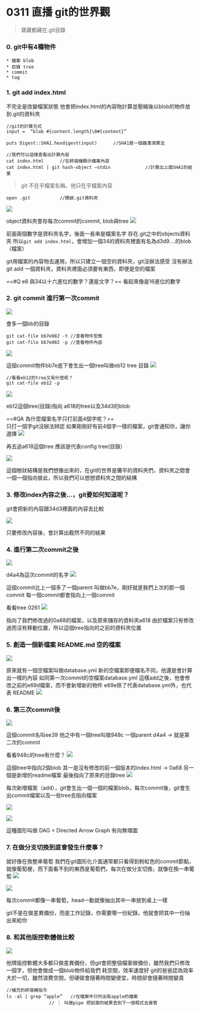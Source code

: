 # 0311 直播 git的世界觀

> 寶藏都藏在.git目錄

### 0. git中有4種物件
	* 檔案 blob
	* 目錄 tree
	* commit
	* tag		
### 1. git add index.html
不完全是改變檔案狀態
他會把index.html的內容物計算並壓縮後以blob的物件放到.git的資料夾
```
//git的計算方式
input =  “blob #{content.length}\0#{content}”

puts Digest::SHA1.hexdigest(input)		//SHA1是一個雜湊演算法
```
```
//我們可以這樣查看出計算內容
cat index.html		//在終端機顯示檔案內容
cat index.html | git hash-object —stdin				//計算出上面SHA1的結果
```


> git 不在乎檔案名稱，他只在乎檔案內容  

```
open .git			//開啟.git資料夾
```
![](https://i.imgur.com/XIM4Tii.png)

object資料夾會存每次commit的commit, blob與tree
![](https://i.imgur.com/MYkttsL.png)

前面兩個數字是資料夾名字，後面一長串是檔案名字
存在.git之中的objects資料夾
所以`git add index.html`，會增加一個34的資料夾裡面有名為d3d9....的blob（檔案）

git用檔案的內容物去運用，所以只建立一個空的資料夾，git沒辦法感受
沒有辦法git add 一個資料夾，資料夾裡面必須要有東西，即便是空的檔案

==#Q e6 與34以十六進位的數字？還是文字？==
看起來像是16進位的數字

### 2. git commit 進行第一次commit
![](https://i.imgur.com/ZKRjB7E.png)

會多一個bb的目錄

```
git cat-file bb7e082 -t	//查看物件型態
git cat-file bb7e082 -p	//查看物件內容
```

![](https://i.imgur.com/Bq57fu1.png)

這個commit物件bb7e底下會生出一個tree叫做eb12
tree 目錄
![](https://i.imgur.com/LQNGR3g.png)




```
//看看eb12的tree又有什麼呢？
git cat-file eb12 -p		
```
![](https://i.imgur.com/bV2jKjk.png)

eb12這個tree(目錄)指向 a618的tree以及34d3的blob

==#QA 為什麼檔案名字只打前面4個字呢？==\
只打一個字git沒辦法辨認
如果剛剛好有前4個字一樣的檔案，git會通知你，讓你選擇
![](https://i.imgur.com/JZTjbMV.png)


再去追a618這個tree
應該是代表config tree(目錄）

![](https://i.imgur.com/3Pws4mc.png)

這個樹狀結構是我們想像出來的，在git的世界是攤平的資料夾們，資料夾之間會一個一個指向彼此，所以我們可以想想資料夾之間的結構

### 3. 修改index內容之後...，git要如何知道呢？

git會把新的內容跟34d3裡面的內容去比較

![](https://i.imgur.com/cuXYHjy.png)

只要修改內容後，會計算出截然不同的結果

### 4. 進行第二次commit之後
![](https://i.imgur.com/hARiIWj.png)


d4a4為這次commit的名字
![](https://i.imgur.com/5mjJmHf.png)


這個commit比上一個多了一個parent 叫做bb7e，剛好就是我們上次的那一個commit
每一個commit都會指向上一個commit

看看tree 0261
![](https://i.imgur.com/HNtB9kc.png)

指向了我們修改過的0a68的檔案，以及原來儲存的資料夾a618
由於檔案只有修改過而沒有移動位置，所以這個tree指向的之前的資料夾位置

### 5. 創造一個新檔案 README.md 空的檔案
![](https://i.imgur.com/eRfUHoY.png)

原來就有一個空檔案叫做database.yml
新的空檔案即便檔名不同，他還是會計算出一樣的內容
如同第一次commit的空檔案database.yml
這樣add之後，他會修改之前的e69d檔案，而不會新增新的物件
e69e除了代表database.yml外，也代表 README
![](https://i.imgur.com/i9TgpnY.png)



### 6. 第三次commit後
![](https://i.imgur.com/segDJI1.png)

這個commit名叫ee39
他之中有一個tree叫做948c
一個parent d4a4 -> 就是第二次的commit

看看948c的tree有什麼？
![](https://i.imgur.com/AALgEa2.png)

這個tree中指向2個blob
其一是沒有修改的前一個版本的index.html -> 0a68
另一個是新增的readme檔案
最後指向了原來的目錄tree
![](https://i.imgur.com/QtdPaqA.png)


每次新增檔案（add），git會生出一個一個的檔案blob，每次commit後，git會生出commit檔案以及一些tree去指向檔案

![](https://i.imgur.com/GPYEZs3.png)



![](https://i.imgur.com/GTIQyzI.png)


這種圖形叫做
DAG = Directed Arrow Graph 有向無環圖

### 7. 在做分支切換到底會發生什麼事？
就好像在換整串葡萄
我們在git圖形化介面通常都只看得到粉紅色的commit節點，就像葡萄梗，而下面看不到的東西是葡萄們，每次在做分支切換，就像在換一串葡萄
![](https://i.imgur.com/6IhpVmu.png)



![](https://i.imgur.com/5jN0RtA.png)


每次commit都像一串葡萄，head一動就像抽出其中一串放到桌上一樣

git不是在做差異備份，而是工作記錄，你需要哪一份紀錄，他就會把其中一份抽出來給你


### 8. 和其他版控軟體做比較

![](https://i.imgur.com/KAcBVwX.png)


他牌版控軟體大多都只做差異備份，但git會把整個檔案做備份，雖然我們只修改一個字，但他會做成一個blob物件給我們
耗空間，效率速度好
git的爸爸認為效率大於一切，雖然浪費空間，但硬碟會隨著時間變便宜，時間卻會隨著時間變貴



```
//補充的終端機指令
ls -al | grep “apple”	//在檔案中只列出有apple的檔案
		        // ｜ 叫做pipe 把前面的結果丟到下一個程式去接管
```
